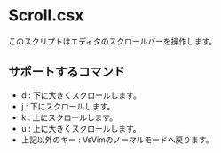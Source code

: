 Scroll.csx
===

このスクリプトはエディタのスクロールバーを操作します。  

## サポートするコマンド

- d : 下に大きくスクロールします。
- j : 下にスクロールします。
- k : 上にスクロールします。
- u : 上に大きくスクロールします。
- 上記以外のキー : VsVimのノーマルモードへ戻ります。

